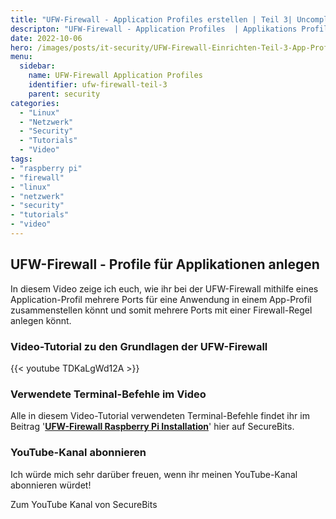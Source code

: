 ```yaml
---
title: "UFW-Firewall - Application Profiles erstellen | Teil 3| Uncomplicated Firewall"
descripton: "UFW-Firewall - Application Profiles  | Applikations Profile anlegen und konfigurieren"
date: 2022-10-06
hero: /images/posts/it-security/UFW-Firewall-Einrichten-Teil-3-App-Profile.png
menu:
  sidebar:
    name: UFW-Firewall Application Profiles
    identifier: ufw-firewall-teil-3
    parent: security
categories: 
  - "Linux"
  - "Netzwerk"
  - "Security"
  - "Tutorials"
  - "Video"
tags: 
- "raspberry pi"
- "firewall"
- "linux"
- "netzwerk"
- "security"
- "tutorials"
- "video"
---
```


## UFW-Firewall - Profile für Applikationen anlegen

In diesem Video zeige ich euch, wie ihr bei der UFW-Firewall mithilfe eines Application-Profil mehrere Ports für eine Anwendung in einem App-Profil zusammenstellen könnt und somit mehrere Ports mit einer Firewall-Regel anlegen könnt.

### Video-Tutorial zu den Grundlagen der UFW-Firewall

{{< youtube TDKaLgWd12A >}}

### Verwendete Terminal-Befehle im Video

Alle in diesem Video-Tutorial verwendeten Terminal-Befehle findet ihr im Beitrag '**[UFW-Firewall Raspberry Pi Installation](https://secure-bits.org/ufw-firewall-raspberry-pi/)**' hier auf SecureBits.

### YouTube-Kanal abonnieren

Ich würde mich sehr darüber freuen, wenn ihr meinen YouTube-Kanal abonnieren würdet!

Zum YouTube Kanal von SecureBits
